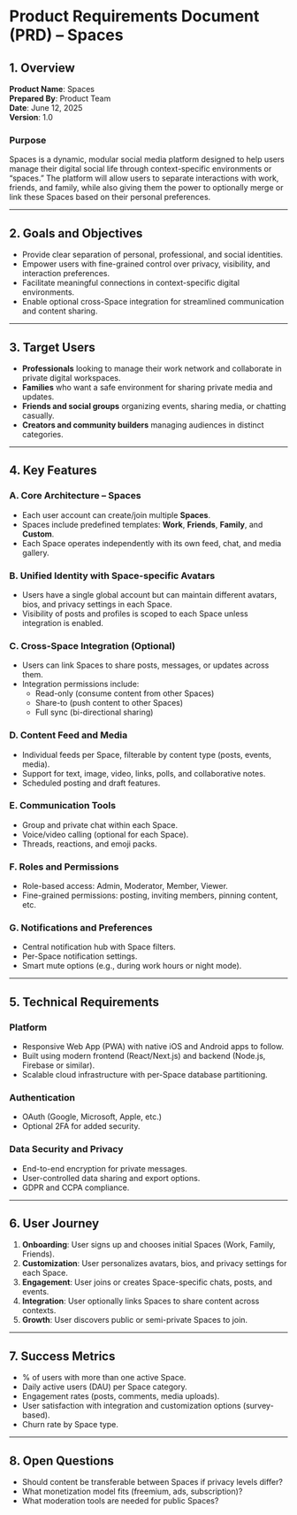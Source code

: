 # Product Requirements Document (PRD) – Spaces

## 1. Overview

**Product Name**: Spaces  
**Prepared By**: Product Team  
**Date**: June 12, 2025  
**Version**: 1.0  

### Purpose
Spaces is a dynamic, modular social media platform designed to help users manage their digital social life through context-specific environments or “spaces.” The platform will allow users to separate interactions with work, friends, and family, while also giving them the power to optionally merge or link these Spaces based on their personal preferences.

---

## 2. Goals and Objectives

- Provide clear separation of personal, professional, and social identities.
- Empower users with fine-grained control over privacy, visibility, and interaction preferences.
- Facilitate meaningful connections in context-specific digital environments.
- Enable optional cross-Space integration for streamlined communication and content sharing.

---

## 3. Target Users

- **Professionals** looking to manage their work network and collaborate in private digital workspaces.
- **Families** who want a safe environment for sharing private media and updates.
- **Friends and social groups** organizing events, sharing media, or chatting casually.
- **Creators and community builders** managing audiences in distinct categories.

---

## 4. Key Features

### A. Core Architecture – Spaces
- Each user account can create/join multiple **Spaces**.
- Spaces include predefined templates: **Work**, **Friends**, **Family**, and **Custom**.
- Each Space operates independently with its own feed, chat, and media gallery.

### B. Unified Identity with Space-specific Avatars
- Users have a single global account but can maintain different avatars, bios, and privacy settings in each Space.
- Visibility of posts and profiles is scoped to each Space unless integration is enabled.

### C. Cross-Space Integration (Optional)
- Users can link Spaces to share posts, messages, or updates across them.
- Integration permissions include:
  - Read-only (consume content from other Spaces)
  - Share-to (push content to other Spaces)
  - Full sync (bi-directional sharing)

### D. Content Feed and Media
- Individual feeds per Space, filterable by content type (posts, events, media).
- Support for text, image, video, links, polls, and collaborative notes.
- Scheduled posting and draft features.

### E. Communication Tools
- Group and private chat within each Space.
- Voice/video calling (optional for each Space).
- Threads, reactions, and emoji packs.

### F. Roles and Permissions
- Role-based access: Admin, Moderator, Member, Viewer.
- Fine-grained permissions: posting, inviting members, pinning content, etc.

### G. Notifications and Preferences
- Central notification hub with Space filters.
- Per-Space notification settings.
- Smart mute options (e.g., during work hours or night mode).

---

## 5. Technical Requirements

### Platform
- Responsive Web App (PWA) with native iOS and Android apps to follow.
- Built using modern frontend (React/Next.js) and backend (Node.js, Firebase or similar).
- Scalable cloud infrastructure with per-Space database partitioning.

### Authentication
- OAuth (Google, Microsoft, Apple, etc.)
- Optional 2FA for added security.

### Data Security and Privacy
- End-to-end encryption for private messages.
- User-controlled data sharing and export options.
- GDPR and CCPA compliance.

---

## 6. User Journey

1. **Onboarding**: User signs up and chooses initial Spaces (Work, Family, Friends).
2. **Customization**: User personalizes avatars, bios, and privacy settings for each Space.
3. **Engagement**: User joins or creates Space-specific chats, posts, and events.
4. **Integration**: User optionally links Spaces to share content across contexts.
5. **Growth**: User discovers public or semi-private Spaces to join.

---

## 7. Success Metrics

- % of users with more than one active Space.
- Daily active users (DAU) per Space category.
- Engagement rates (posts, comments, media uploads).
- User satisfaction with integration and customization options (survey-based).
- Churn rate by Space type.

---

## 8. Open Questions

- Should content be transferable between Spaces if privacy levels differ?
- What monetization model fits (freemium, ads, subscription)?
- What moderation tools are needed for public Spaces?
